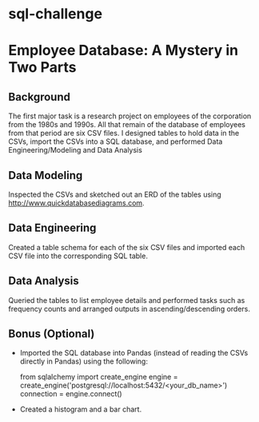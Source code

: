 #  sql-challenge
#  Employee Database: A Mystery in Two Parts

## Background

The first major task is a research project on employees of the corporation from the 1980s and 1990s. All that remain of the database of employees from that period are six CSV files.
I designed tables to hold data in the CSVs, import the CSVs into a SQL database, and performed Data Engineering/Modeling and Data Analysis

## Data Modeling
Inspected the CSVs and sketched out an ERD of the tables using http://www.quickdatabasediagrams.com.

## Data Engineering

Created a table schema for each of the six CSV files and imported each CSV file into the corresponding SQL table. 

## Data Analysis

Queried the tables to list employee details and performed tasks such as frequency counts and arranged outputs in ascending/descending orders. 

## Bonus (Optional)

*  Imported the SQL database into Pandas (instead of reading the CSVs directly in Pandas) using the following: 

    from sqlalchemy import create_engine
    engine = create_engine('postgresql://localhost:5432/<your_db_name>')
    connection = engine.connect()

*  Created a histogram and a bar chart.
